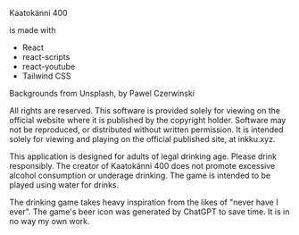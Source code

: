 Kaatokänni 400

is made with

- React
- react-scripts
- react-youtube
- Tailwind CSS 


Backgrounds from Unsplash, by Pawel Czerwinski

All rights are reserved. This software is provided solely for viewing on the official website where it is published by the copyright holder. Software may not be reproduced, or distributed without written permission. It is intended solely for viewing and playing on the official published site, at inkku.xyz.

This application is designed for adults of legal drinking age. Please drink responsibly. The creator of Kaatokänni 400 does not promote excessive alcohol consumption or underage drinking. The game is intended to be played using water for drinks.



The drinking game takes heavy inspiration from the likes of "never have I ever". The game's beer icon was generated by ChatGPT to save time. It is in no way my own work. 
